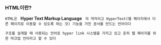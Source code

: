 ### HTML이란?

`HTML은 `  **Hyper Text Markup Language** ` 의 약자이고 HyperText(웹 페이지에서 다른 페이지로 이동할 수 있도록 하는 것) 기능을 가진 문서를 만드는 언어이다` 

 `구조를 설계할 때 사용되는 언어로 hyper link 시스템을 가지고 있고 흔히 웹 페이지를 위한 마크업 언어라고 할 수 있다`

 